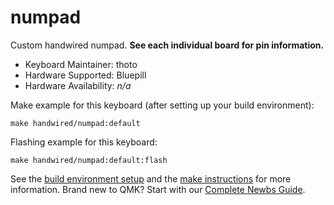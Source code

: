 # numpad

Custom handwired numpad. **See each individual board for pin information.**

* Keyboard Maintainer: thoto
* Hardware Supported: Bluepill
* Hardware Availability: *n/a*

Make example for this keyboard (after setting up your build environment):

    make handwired/numpad:default

Flashing example for this keyboard:

    make handwired/numpad:default:flash

See the [build environment setup](https://docs.qmk.fm/#/getting_started_build_tools) and the [make instructions](https://docs.qmk.fm/#/getting_started_make_guide) for more information. Brand new to QMK? Start with our [Complete Newbs Guide](https://docs.qmk.fm/#/newbs).

